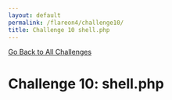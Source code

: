 ```yaml
---
layout: default
permalink: /flareon4/challenge10/
title: Challenge 10 shell.php
---
```


[Go Back to All Challenges](https://nobarxtx.github.io/flareon4)

# Challenge 10: shell.php #
